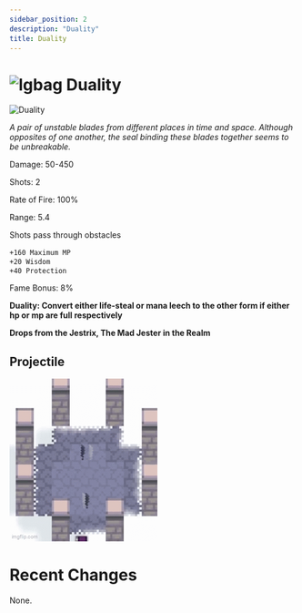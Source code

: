 ```yaml
---
sidebar_position: 2
description: "Duality"
title: Duality
---
```


# ![lgbag](https://raw.githubusercontent.com/Valor-Inc/Wiki/main/static/img/Tiered%20Bags/Legendary_Bag.png) Duality

![Duality](https://vwiki.valorserver.com/api/item/picture/Duality)

<i>A pair of unstable blades from different places in time and space. Although opposites of one another, the seal binding these blades together seems to be unbreakable.</i>



Damage: 50-450 

Shots: 2

Rate of Fire: 100%

Range: 5.4

Shots pass through obstacles

    +160 Maximum MP
    +20 Wisdom
    +40 Protection

Fame Bonus: 8%

**Duality: Convert either life-steal or mana leech to the other form if either hp or mp are full respectively**

**Drops from the Jestrix, The Mad Jester in the Realm**

## Projectile

![Duality Projectile](https://github.com/Terracidal/Gifs/blob/9b3f1d87786c436020fb003d890c457fc80ac384/9fes74.gif)

# Recent Changes
None.
